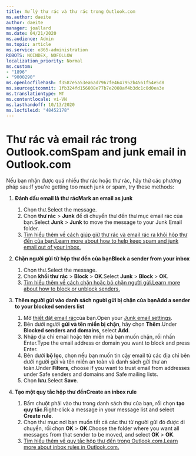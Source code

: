 ```yaml
---
title: Xử lý thư rác và thư rác trong Outlook.com
ms.author: daeite
author: daeite
manager: joallard
ms.date: 04/21/2020
ms.audience: Admin
ms.topic: article
ms.service: o365-administration
ROBOTS: NOINDEX, NOFOLLOW
localization_priority: Normal
ms.custom:
- "1896"
- "9000290"
ms.openlocfilehash: f3587e5a53ea6ad7967fe4647952b4561f54e5d8
ms.sourcegitcommit: 1fb324fd156008e77b7e2008af4b3dc1c0d0ea3e
ms.translationtype: MT
ms.contentlocale: vi-VN
ms.lasthandoff: 10/13/2020
ms.locfileid: "48452178"
---
```

# <a name="spam-and-junk-email-in-outlookcom"></a><span data-ttu-id="1d097-102">Thư rác và email rác trong Outlook.com</span><span class="sxs-lookup"><span data-stu-id="1d097-102">Spam and junk email in Outlook.com</span></span>

<span data-ttu-id="1d097-103">Nếu bạn nhận được quá nhiều thư rác hoặc thư rác, hãy thử các phương pháp sau:</span><span class="sxs-lookup"><span data-stu-id="1d097-103">If you're getting too much junk or spam, try these methods:</span></span>

1. <span data-ttu-id="1d097-104">**Đánh dấu email là thư rác**</span><span class="sxs-lookup"><span data-stu-id="1d097-104">**Mark an email as junk**</span></span>
    1. <span data-ttu-id="1d097-105">Chọn thư.</span><span class="sxs-lookup"><span data-stu-id="1d097-105">Select the message.</span></span>
    1. <span data-ttu-id="1d097-106">Chọn **thư rác**  >  **Junk** để di chuyển thư đến thư mục email rác của bạn.</span><span class="sxs-lookup"><span data-stu-id="1d097-106">Select **Junk** > **Junk** to move the message to your Junk Email folder.</span></span>
    1. [<span data-ttu-id="1d097-107">Tìm hiểu thêm về cách giúp giữ thư rác và email rác ra khỏi hộp thư đến của bạn.</span><span class="sxs-lookup"><span data-stu-id="1d097-107">Learn more about how to help keep spam and junk email out of your inbox.</span></span>](https://support.office.com/article/a3ece97b-82f8-4a5e-9ac3-e92fa6427ae4?wt.mc_id=Office_Outlook_com_Alchemy)

1. <span data-ttu-id="1d097-108">**Chặn người gửi từ hộp thư đến của bạn**</span><span class="sxs-lookup"><span data-stu-id="1d097-108">**Block a sender from your inbox**</span></span>
    1. <span data-ttu-id="1d097-109">Chọn thư.</span><span class="sxs-lookup"><span data-stu-id="1d097-109">Select the message.</span></span>
    1. <span data-ttu-id="1d097-110">Chọn **khối thư rác**  >  **Block**  >  **OK**.</span><span class="sxs-lookup"><span data-stu-id="1d097-110">Select **Junk** > **Block** > **OK**.</span></span>
    1. [<span data-ttu-id="1d097-111">Tìm hiểu thêm về cách chặn hoặc bỏ chặn người gửi.</span><span class="sxs-lookup"><span data-stu-id="1d097-111">Learn more about how to block or unblock senders.</span></span>](https://support.office.com/article/afba1c94-77bb-4f50-8b85-057cf52f4d5e?wt.mc_id=Office_Outlook_com_Alchemy)

1. <span data-ttu-id="1d097-112">**Thêm người gửi vào danh sách người gửi bị chặn của bạn**</span><span class="sxs-lookup"><span data-stu-id="1d097-112">**Add a sender to your blocked senders list**</span></span>
    1. <span data-ttu-id="1d097-113">Mở [thiết đặt email rác](https://outlook.live.com/mail/options/mail/junkEmail/blockedSendersAndDomainsV2)của bạn.</span><span class="sxs-lookup"><span data-stu-id="1d097-113">Open your [Junk email settings](https://outlook.live.com/mail/options/mail/junkEmail/blockedSendersAndDomainsV2).</span></span>
    1. <span data-ttu-id="1d097-114">Bên dưới người **gửi và tên miền bị chặn**, hãy chọn **Thêm**.</span><span class="sxs-lookup"><span data-stu-id="1d097-114">Under **Blocked senders and domains**, select **Add**.</span></span>
    1. <span data-ttu-id="1d097-115">Nhập địa chỉ email hoặc tên miền mà bạn muốn chặn, rồi nhấn Enter.</span><span class="sxs-lookup"><span data-stu-id="1d097-115">Type the email address or domain you want to block and press Enter.</span></span>
    1. <span data-ttu-id="1d097-116">Bên dưới **bộ lọc**, chọn nếu bạn muốn tin cậy email từ các địa chỉ bên dưới người gửi và tên miền an toàn và danh sách gửi thư an toàn.</span><span class="sxs-lookup"><span data-stu-id="1d097-116">Under **Filters**, choose if you want to trust email from addresses under Safe senders and domains and Safe mailing lists.</span></span>
    1. <span data-ttu-id="1d097-117">Chọn **lưu**.</span><span class="sxs-lookup"><span data-stu-id="1d097-117">Select **Save**.</span></span>

1. <span data-ttu-id="1d097-118">**Tạo một quy tắc hộp thư đến**</span><span class="sxs-lookup"><span data-stu-id="1d097-118">**Create an inbox rule**</span></span>
    1. <span data-ttu-id="1d097-119">Bấm chuột phải vào thư trong danh sách thư của bạn, rồi chọn **tạo quy tắc**.</span><span class="sxs-lookup"><span data-stu-id="1d097-119">Right-click a message in your message list and select **Create rule**.</span></span>
    1. <span data-ttu-id="1d097-120">Chọn thư mục nơi bạn muốn tất cả các thư từ người gửi đó được di chuyển, rồi chọn **OK**  >  **OK**.</span><span class="sxs-lookup"><span data-stu-id="1d097-120">Choose the folder where you want all messages from that sender to be moved, and select **OK** > **OK**.</span></span>
    1. [<span data-ttu-id="1d097-121">Tìm hiểu thêm về quy tắc hộp thư đến trong Outlook.com.</span><span class="sxs-lookup"><span data-stu-id="1d097-121">Learn more about inbox rules in Outlook.com.</span></span>](https://support.office.com/article/4b094371-a5d7-49bd-8b1b-4e4896a7cc5d?wt.mc_id=Office_Outlook_com_Alchemy)
